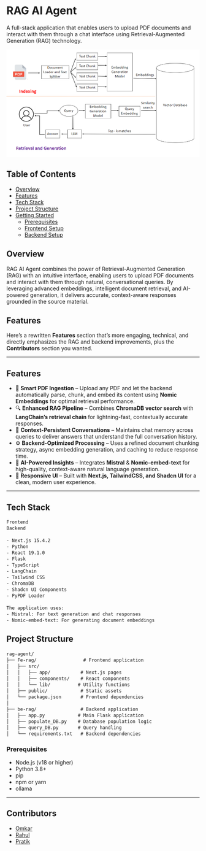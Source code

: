 # RAG AI Agent

A full-stack application that enables users to upload PDF documents and interact with them through a chat interface using Retrieval-Augmented Generation (RAG) technology.

![RAG AI Agent Architecture](image.png)

## Table of Contents
- [Overview](#overview)
- [Features](#features)
- [Tech Stack](#tech-stack)
- [Project Structure](#project-structure)
- [Getting Started](#getting-started)
  - [Prerequisites](#prerequisites)
  - [Frontend Setup](#frontend-setup)
  - [Backend Setup](#backend-setup)


## Overview

RAG AI Agent combines the power of Retrieval-Augmented Generation (RAG) with an intuitive interface, enabling users to upload PDF documents and interact with them through natural, conversational queries. By leveraging advanced embeddings, intelligent document retrieval, and AI-powered generation, it delivers accurate, context-aware responses grounded in the source material.

## Features
Here’s a rewritten **Features** section that’s more engaging, technical, and directly emphasizes the RAG and backend improvements, plus the **Contributors** section you wanted.

---

## Features

* 📄 **Smart PDF Ingestion** – Upload any PDF and let the backend automatically parse, chunk, and embed its content using **Nomic Embeddings** for optimal retrieval performance.
* 🔍 **Enhanced RAG Pipeline** – Combines **ChromaDB vector search** with **LangChain’s retrieval chain** for lightning-fast, contextually accurate responses.
* 🧠 **Context-Persistent Conversations** – Maintains chat memory across queries to deliver answers that understand the full conversation history.
* ⚙️ **Backend-Optimized Processing** – Uses a refined document chunking strategy, async embedding generation, and caching to reduce response time.
* 🤖 **AI-Powered Insights** – Integrates **Mistral** & **Nomic-embed-text** for high-quality, context-aware natural language generation.
* 🎨 **Responsive UI** – Built with **Next.js, TailwindCSS, and Shadcn UI** for a clean, modern user experience.


---

## Tech Stack

```
Frontend                                                             Backend

- Next.js 15.4.2                                                      - Python
- React 19.1.0                                                        - Flask
- TypeScript                                                          - LangChain    
- Tailwind CSS                                                        - ChromaDB
- Shadcn UI Components                                                - PyPDF Loader

The application uses:
- Mistral: For text generation and chat responses
- Nomic-embed-text: For generating document embeddings
```

## Project Structure

```
rag-agent/
├── Fe-rag/                 # Frontend application
│   ├── src/
│   │   ├── app/           # Next.js pages
│   │   ├── components/    # React components
│   │   └── lib/          # Utility functions
│   ├── public/            # Static assets
│   └── package.json       # Frontend dependencies
│
├── be-rag/                # Backend application
│   ├── app.py            # Main Flask application
│   ├── populate_DB.py    # Database population logic
│   ├── query_DB.py       # Query handling
│   └── requirements.txt   # Backend dependencies
```


### Prerequisites

- Node.js (v18 or higher)
- Python 3.8+
- pip
- npm or yarn
- ollama


---
## Contributors

* [Omkar](https://github.com/omkarbhosale-dev)
* [Rahul](https://github.com/rahulviralel)
* [Pratik](https://github.com/Pratik02-07)
